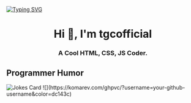 <a href="https://git.io/typing-svg"><img src="https://readme-typing-svg.herokuapp.com?font=Fira+Code&pause=1000&color=9D36F7&width=435&lines=Hello!+I+am+TGC!;HTML+Coder;CSS+Coder;JS+Coder;Owner+of+the+best+game+site!" alt="Typing SVG" /></a>

<h1 align="center">Hi 👋, I'm tgcofficial</h1>
<h3 align="center">A Cool HTML, CSS, JS Coder.</h3>
<h2>Programmer Humor</h2>
<img src="https://readme-jokes.vercel.app/api" alt="Jokes Card" />
![](https://komarev.com/ghpvc/?username=your-github-username&color=dc143c)
